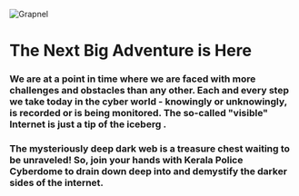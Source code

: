 ![Grapnel](https://github.com/HacKP-CyberDome/.github/blob/main/profile/assets/cover.jpg?raw=true)
# The Next Big Adventure is Here

### We are at a point in time where we are faced with more challenges and obstacles than any other. Each and every step we take today in the cyber world - knowingly or unknowingly, is recorded or is being monitored. The so-called "visible" Internet is just a tip of the iceberg .

### The mysteriously deep dark web is a treasure chest waiting to be unraveled! So, join your hands with Kerala Police Cyberdome to drain down deep into and demystify the darker sides of the internet. 
